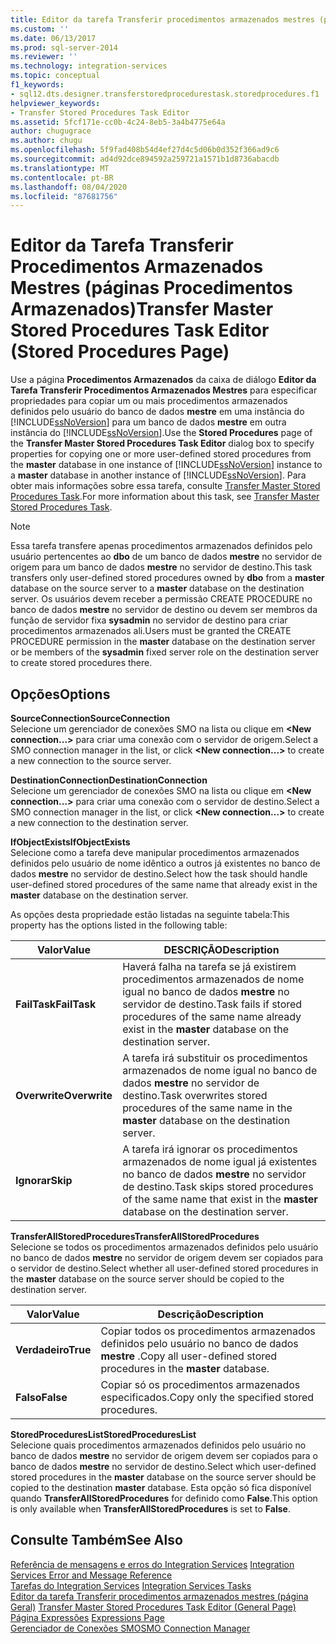 ```yaml
---
title: Editor da tarefa Transferir procedimentos armazenados mestres (página procedimentos armazenados) | Microsoft Docs
ms.custom: ''
ms.date: 06/13/2017
ms.prod: sql-server-2014
ms.reviewer: ''
ms.technology: integration-services
ms.topic: conceptual
f1_keywords:
- sql12.dts.designer.transferstoredprocedurestask.storedprocedures.f1
helpviewer_keywords:
- Transfer Stored Procedures Task Editor
ms.assetid: 5fcf171e-cc0b-4c24-8eb5-3a4b4775e64a
author: chugugrace
ms.author: chugu
ms.openlocfilehash: 5f9fad408b54d4ef27d4c5d06b0d352f366ad9c6
ms.sourcegitcommit: ad4d92dce894592a259721a1571b1d8736abacdb
ms.translationtype: MT
ms.contentlocale: pt-BR
ms.lasthandoff: 08/04/2020
ms.locfileid: "87681756"
---
```

# <a name="transfer-master-stored-procedures-task-editor-stored-procedures-page"></a><span data-ttu-id="e9066-102">Editor da Tarefa Transferir Procedimentos Armazenados Mestres (páginas Procedimentos Armazenados)</span><span class="sxs-lookup"><span data-stu-id="e9066-102">Transfer Master Stored Procedures Task Editor (Stored Procedures Page)</span></span>
  <span data-ttu-id="e9066-103">Use a página **Procedimentos Armazenados** da caixa de diálogo **Editor da Tarefa Transferir Procedimentos Armazenados Mestres** para especificar propriedades para copiar um ou mais procedimentos armazenados definidos pelo usuário do banco de dados **mestre** em uma instância do [!INCLUDE[ssNoVersion](../includes/ssnoversion-md.md)] para um banco de dados **mestre** em outra instância do [!INCLUDE[ssNoVersion](../includes/ssnoversion-md.md)].</span><span class="sxs-lookup"><span data-stu-id="e9066-103">Use the **Stored Procedures** page of the **Transfer Master Stored Procedures Task Editor** dialog box to specify properties for copying one or more user-defined stored procedures from the **master** database in one instance of [!INCLUDE[ssNoVersion](../includes/ssnoversion-md.md)] instance to a **master** database in another instance of [!INCLUDE[ssNoVersion](../includes/ssnoversion-md.md)].</span></span> <span data-ttu-id="e9066-104">Para obter mais informações sobre essa tarefa, consulte [Transfer Master Stored Procedures Task](control-flow/transfer-master-stored-procedures-task.md).</span><span class="sxs-lookup"><span data-stu-id="e9066-104">For more information about this task, see [Transfer Master Stored Procedures Task](control-flow/transfer-master-stored-procedures-task.md).</span></span>  
  
> [!NOTE]  
>  <span data-ttu-id="e9066-105">Essa tarefa transfere apenas procedimentos armazenados definidos pelo usuário pertencentes ao **dbo** de um banco de dados **mestre** no servidor de origem para um banco de dados **mestre** no servidor de destino.</span><span class="sxs-lookup"><span data-stu-id="e9066-105">This task transfers only user-defined stored procedures owned by **dbo** from a **master** database on the source server to a **master** database on the destination server.</span></span> <span data-ttu-id="e9066-106">Os usuários devem receber a permissão CREATE PROCEDURE no banco de dados **mestre** no servidor de destino ou devem ser membros da função de servidor fixa **sysadmin** no servidor de destino para criar procedimentos armazenados ali.</span><span class="sxs-lookup"><span data-stu-id="e9066-106">Users must be granted the CREATE PROCEDURE permission in the **master** database on the destination server or be members of the **sysadmin** fixed server role on the destination server to create stored procedures there.</span></span>  
  
## <a name="options"></a><span data-ttu-id="e9066-107">Opções</span><span class="sxs-lookup"><span data-stu-id="e9066-107">Options</span></span>  
 <span data-ttu-id="e9066-108">**SourceConnection**</span><span class="sxs-lookup"><span data-stu-id="e9066-108">**SourceConnection**</span></span>  
 <span data-ttu-id="e9066-109">Selecione um gerenciador de conexões SMO na lista ou clique em **\<New connection...>** para criar uma conexão com o servidor de origem.</span><span class="sxs-lookup"><span data-stu-id="e9066-109">Select a SMO connection manager in the list, or click **\<New connection...>** to create a new connection to the source server.</span></span>  
  
 <span data-ttu-id="e9066-110">**DestinationConnection**</span><span class="sxs-lookup"><span data-stu-id="e9066-110">**DestinationConnection**</span></span>  
 <span data-ttu-id="e9066-111">Selecione um gerenciador de conexões SMO na lista ou clique em **\<New connection...>** para criar uma conexão com o servidor de destino.</span><span class="sxs-lookup"><span data-stu-id="e9066-111">Select a SMO connection manager in the list, or click **\<New connection...>** to create a new connection to the destination server.</span></span>  
  
 <span data-ttu-id="e9066-112">**IfObjectExists**</span><span class="sxs-lookup"><span data-stu-id="e9066-112">**IfObjectExists**</span></span>  
 <span data-ttu-id="e9066-113">Selecione como a tarefa deve manipular procedimentos armazenados definidos pelo usuário de nome idêntico a outros já existentes no banco de dados **mestre** no servidor de destino.</span><span class="sxs-lookup"><span data-stu-id="e9066-113">Select how the task should handle user-defined stored procedures of the same name that already exist in the **master** database on the destination server.</span></span>  
  
 <span data-ttu-id="e9066-114">As opções desta propriedade estão listadas na seguinte tabela:</span><span class="sxs-lookup"><span data-stu-id="e9066-114">This property has the options listed in the following table:</span></span>  
  
|<span data-ttu-id="e9066-115">Valor</span><span class="sxs-lookup"><span data-stu-id="e9066-115">Value</span></span>|<span data-ttu-id="e9066-116">DESCRIÇÃO</span><span class="sxs-lookup"><span data-stu-id="e9066-116">Description</span></span>|  
|-----------|-----------------|  
|<span data-ttu-id="e9066-117">**FailTask**</span><span class="sxs-lookup"><span data-stu-id="e9066-117">**FailTask**</span></span>|<span data-ttu-id="e9066-118">Haverá falha na tarefa se já existirem procedimentos armazenados de nome igual no banco de dados **mestre** no servidor de destino.</span><span class="sxs-lookup"><span data-stu-id="e9066-118">Task fails if stored procedures of the same name already exist in the **master** database on the destination server.</span></span>|  
|<span data-ttu-id="e9066-119">**Overwrite**</span><span class="sxs-lookup"><span data-stu-id="e9066-119">**Overwrite**</span></span>|<span data-ttu-id="e9066-120">A tarefa irá substituir os procedimentos armazenados de nome igual no banco de dados **mestre** no servidor de destino.</span><span class="sxs-lookup"><span data-stu-id="e9066-120">Task overwrites stored procedures of the same name in the **master** database on the destination server.</span></span>|  
|<span data-ttu-id="e9066-121">**Ignorar**</span><span class="sxs-lookup"><span data-stu-id="e9066-121">**Skip**</span></span>|<span data-ttu-id="e9066-122">A tarefa irá ignorar os procedimentos armazenados de nome igual já existentes no banco de dados **mestre** no servidor de destino.</span><span class="sxs-lookup"><span data-stu-id="e9066-122">Task skips stored procedures of the same name that exist in the **master** database on the destination server.</span></span>|  
  
 <span data-ttu-id="e9066-123">**TransferAllStoredProcedures**</span><span class="sxs-lookup"><span data-stu-id="e9066-123">**TransferAllStoredProcedures**</span></span>  
 <span data-ttu-id="e9066-124">Selecione se todos os procedimentos armazenados definidos pelo usuário no banco de dados **mestre** no servidor de origem devem ser copiados para o servidor de destino.</span><span class="sxs-lookup"><span data-stu-id="e9066-124">Select whether all user-defined stored procedures in the **master** database on the source server should be copied to the destination server.</span></span>  
  
|<span data-ttu-id="e9066-125">Valor</span><span class="sxs-lookup"><span data-stu-id="e9066-125">Value</span></span>|<span data-ttu-id="e9066-126">Descrição</span><span class="sxs-lookup"><span data-stu-id="e9066-126">Description</span></span>|  
|-----------|-----------------|  
|<span data-ttu-id="e9066-127">**Verdadeiro**</span><span class="sxs-lookup"><span data-stu-id="e9066-127">**True**</span></span>|<span data-ttu-id="e9066-128">Copiar todos os procedimentos armazenados definidos pelo usuário no banco de dados **mestre** .</span><span class="sxs-lookup"><span data-stu-id="e9066-128">Copy all user-defined stored procedures in the **master** database.</span></span>|  
|<span data-ttu-id="e9066-129">**Falso**</span><span class="sxs-lookup"><span data-stu-id="e9066-129">**False**</span></span>|<span data-ttu-id="e9066-130">Copiar só os procedimentos armazenados especificados.</span><span class="sxs-lookup"><span data-stu-id="e9066-130">Copy only the specified stored procedures.</span></span>|  
  
 <span data-ttu-id="e9066-131">**StoredProceduresList**</span><span class="sxs-lookup"><span data-stu-id="e9066-131">**StoredProceduresList**</span></span>  
 <span data-ttu-id="e9066-132">Selecione quais procedimentos armazenados definidos pelo usuário no banco de dados **mestre** no servidor de origem devem ser copiados para o banco de dados **mestre** no servidor de destino.</span><span class="sxs-lookup"><span data-stu-id="e9066-132">Select which user-defined stored procedures in the **master** database on the source server should be copied to the destination **master** database.</span></span> <span data-ttu-id="e9066-133">Esta opção só fica disponível quando **TransferAllStoredProcedures** for definido como **False**.</span><span class="sxs-lookup"><span data-stu-id="e9066-133">This option is only available when **TransferAllStoredProcedures** is set to **False**.</span></span>  
  
## <a name="see-also"></a><span data-ttu-id="e9066-134">Consulte Também</span><span class="sxs-lookup"><span data-stu-id="e9066-134">See Also</span></span>  
 <span data-ttu-id="e9066-135">[Referência de mensagens e erros do Integration Services](../../2014/integration-services/integration-services-error-and-message-reference.md) </span><span class="sxs-lookup"><span data-stu-id="e9066-135">[Integration Services Error and Message Reference](../../2014/integration-services/integration-services-error-and-message-reference.md) </span></span>  
 <span data-ttu-id="e9066-136">[Tarefas do Integration Services](control-flow/integration-services-tasks.md) </span><span class="sxs-lookup"><span data-stu-id="e9066-136">[Integration Services Tasks](control-flow/integration-services-tasks.md) </span></span>  
 <span data-ttu-id="e9066-137">[Editor da tarefa Transferir procedimentos armazenados mestres &#40;página Geral&#41;](general-page-of-integration-services-designers-options.md) </span><span class="sxs-lookup"><span data-stu-id="e9066-137">[Transfer Master Stored Procedures Task Editor &#40;General Page&#41;](general-page-of-integration-services-designers-options.md) </span></span>  
 <span data-ttu-id="e9066-138">[Página Expressões](expressions/expressions-page.md) </span><span class="sxs-lookup"><span data-stu-id="e9066-138">[Expressions Page](expressions/expressions-page.md) </span></span>  
 [<span data-ttu-id="e9066-139">Gerenciador de Conexões SMO</span><span class="sxs-lookup"><span data-stu-id="e9066-139">SMO Connection Manager</span></span>](connection-manager/smo-connection-manager.md)  
  
  
